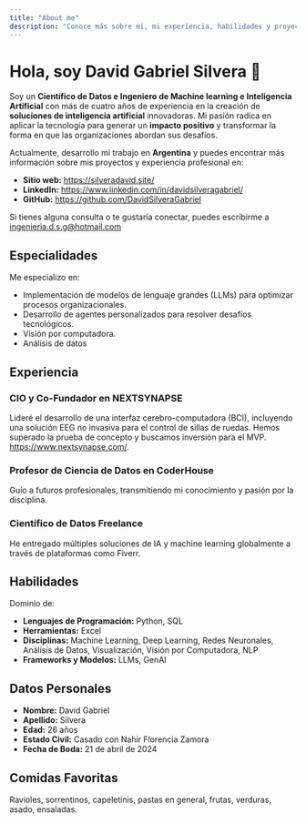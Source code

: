 ```yaml
---
title: "About me"
description: "Conoce más sobre mí, mi experiencia, habilidades y proyectos destacados."
---
```


# Hola, soy David Gabriel Silvera 👋

Soy un **Científico de Datos e Ingeniero de Machine learning e Inteligencia Artificial** con más de cuatro años de experiencia en la creación de **soluciones de inteligencia artificial** innovadoras. Mi pasión radica en aplicar la tecnología para generar un **impacto positivo** y transformar la forma en que las organizaciones abordan sus desafíos.

Actualmente, desarrollo mi trabajo en **Argentina** y puedes encontrar más información sobre mis proyectos y experiencia profesional en:

*   **Sitio web:** https://silveradavid.site/
*   **LinkedIn:** https://www.linkedin.com/in/davidsilveragabriel/
*   **GitHub:** https://github.com/DavidSilveraGabriel

Si tienes alguna consulta o te gustaría conectar, puedes escribirme a ingenieria.d.s.g@hotmail.com

## Especialidades

Me especializo en:

*   Implementación de modelos de lenguaje grandes (LLMs) para optimizar procesos organizacionales.
*   Desarrollo de agentes personalizados para resolver desafíos tecnológicos.
*   Visión por computadora.
*   Análisis de datos

## Experiencia

### CIO y Co-Fundador en NEXTSYNAPSE

Lideré el desarrollo de una interfaz cerebro-computadora (BCI), incluyendo una solución EEG no invasiva para el control de sillas de ruedas. Hemos superado la prueba de concepto y buscamos inversión para el MVP.
https://www.nextsynapse.com/.

### Profesor de Ciencia de Datos en CoderHouse

Guío a futuros profesionales, transmitiendo mi conocimiento y pasión por la disciplina.

### Científico de Datos Freelance

He entregado múltiples soluciones de IA y machine learning globalmente a través de plataformas como Fiverr.

## Habilidades

Dominio de:

*   **Lenguajes de Programación:** Python, SQL
*   **Herramientas:** Excel
*   **Disciplinas:** Machine Learning, Deep Learning, Redes Neuronales, Análisis de Datos, Visualización, Visión por Computadora, NLP
*   **Frameworks y Modelos:** LLMs, GenAI

## Datos Personales

*   **Nombre:** David Gabriel
*   **Apellido:** Silvera
*   **Edad:** 26 años
*   **Estado Civil:** Casado con Nahir Florencia Zamora
*   **Fecha de Boda:** 21 de abril de 2024

## Comidas Favoritas

Ravioles, sorrentinos, capeletinis, pastas en general, frutas, verduras, asado, ensaladas.

